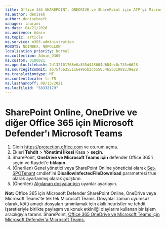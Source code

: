 ```yaml
---
title: Office 365 SHAREPOINT, ONEDRIVE ve SharePoint için ATP'yi Microsoft Teams
ms.author: deniseb
author: denisebmsft
manager: laurawi
ms.date: 04/21/2020
ms.audience: Admin
ms.topic: article
ms.service: o365-administration
ROBOTS: NOINDEX, NOFOLLOW
localization_priority: Normal
ms.collection: Admin_O365
ms.custom: 3100021
ms.openlocfilehash: 2d132101768e0a835d448604d684ec0c735e6628
ms.sourcegitcommit: ab75f66355116e995b3cb5505465b31989339e28
ms.translationtype: MT
ms.contentlocale: tr-TR
ms.lasthandoff: 08/13/2021
ms.locfileid: "58332179"
---
```

# <a name="enable-microsoft-defender-for-office-365-for-sharepoint-online-onedrive-and-microsoft-teams"></a>SharePoint Online, OneDrive ve diğer Office 365 için Microsoft Defender'ı Microsoft Teams

1. Gidin https://protection.office.com ve oturum açma.
2. Ekleri **Tehdit**  >  **Yönetimi İlkesi** Kasa  >  **seçin.**
3. SharePoint, **OneDrive ve Microsoft Teams için** defender Office 365'i seçin ve Kaydet'e **tıklayın.**
4. (Önerilen) Genel yönetici veya SharePoint Online yöneticisi olarak [Set-SPOTenant](https://docs.microsoft.com/powershell/module/sharepoint-online/Set-SPOTenant?view=sharepoint-ps) cmdlet'ini **DisallowInfectedFileDownload** parametresi true olarak ayarlanmış olarak *çalıştırın.*
5. (Önerilen) [Algılanan dosyalar için](https://docs.microsoft.com/microsoft-365/security/office-365-security/turn-on-atp-for-spo-odb-and-teams#set-up-alerts-for-detected-files) uyarılar ayarlayın.

**Not:** Office 365 için Microsoft Defender SharePoint Online, OneDrive veya Microsoft Teams'te tek tek Microsoft Teams. Dosyalar zaman uyumsuz olarak, kötü amaçlı dosyaları tanımlamak için akıllı heuristler ve tehdit işaretleriyle birlikte paylaşım ve konuk etkinliği olaylarını kullanan bir işlem aracılığıyla taranır. SharePoint, [Office 365 OneDrive ve Microsoft Teams için Microsoft Defender'a Microsoft Teams.](https://docs.microsoft.com/microsoft-365/security/office-365-security/atp-for-spo-odb-and-teams)
